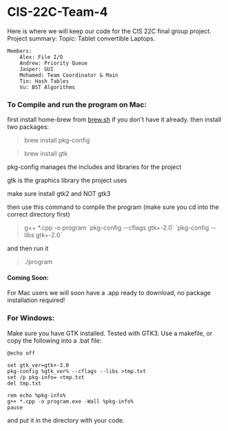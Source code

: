 # CIS-22C-Team-4
Here is where we will keep our code for the CIS 22C final group project. 
Project summary:
	Topic: Tablet convertible Laptops.
  
	Members: 
		Alex: File I/O 
		Andrew: Priority Queue
		Jasper: GUI
		Mohamed: Team Coordinator & Main
		Tin: Hash Tables
		Vu: BST Algorithms

### To Compile and run the program on Mac:

first install home-brew from [brew.sh](https://brew.sh) if you don't have it already.
then install two packages:
>brew install pkg-config

>brew install gtk


pkg-config manages the includes and libraries for the project

gtk is the graphics library the project uses

make sure install gtk2 and NOT gtk3

then use this command to compile the program (make sure you cd into the correct directory first)
>g++ \*.cpp -o program \`pkg-config --cflags gtk+-2.0\` \`pkg-config --libs gtk+-2.0\`

and then run it
>./program

#### Coming Soon:
For Mac users we will soon have a .app ready to download, no package installation required!

### For Windows:
Make sure you have GTK installed. Tested with GTK3.
Use a makefile, or copy the following into a .bat file:
~~~~
@echo off
  
set gtk_ver=gtk+-3.0
pkg-config %gtk_ver% --cflags --libs >tmp.txt
set /p pkg-info= <tmp.txt
del tmp.txt

rem echo %pkg-info%
g++ *.cpp -o program.exe -Wall %pkg-info%
pause
~~~~
and put it in the directory with your code.
